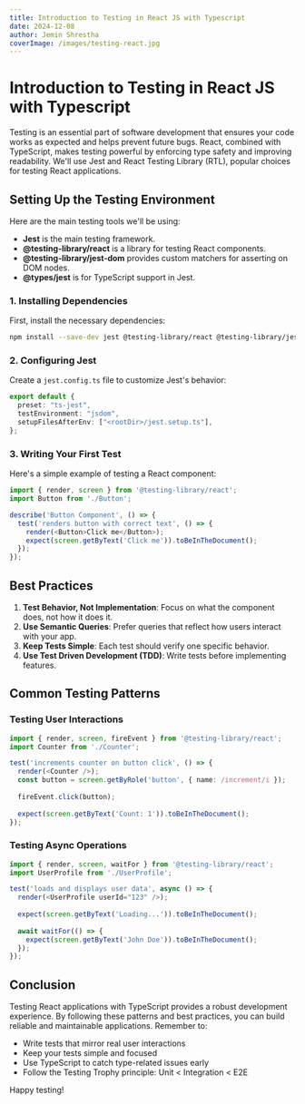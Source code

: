 ```yaml
---
title: Introduction to Testing in React JS with Typescript
date: 2024-12-08
author: Jemin Shrestha
coverImage: /images/testing-react.jpg
---
```


# Introduction to Testing in React JS with Typescript

Testing is an essential part of software development that ensures your code works as expected and helps prevent future bugs. React, combined with TypeScript, makes testing powerful by enforcing type safety and improving readability. We'll use Jest and React Testing Library (RTL), popular choices for testing React applications.

## Setting Up the Testing Environment

Here are the main testing tools we'll be using:

- **Jest** is the main testing framework.
- **@testing-library/react** is a library for testing React components.
- **@testing-library/jest-dom** provides custom matchers for asserting on DOM nodes.
- **@types/jest** is for TypeScript support in Jest.

### 1. Installing Dependencies

First, install the necessary dependencies:

```bash
npm install --save-dev jest @testing-library/react @testing-library/jest-dom @types/jest
```

### 2. Configuring Jest

Create a `jest.config.ts` file to customize Jest's behavior:

```typescript
export default {
  preset: "ts-jest",
  testEnvironment: "jsdom",
  setupFilesAfterEnv: ["<rootDir>/jest.setup.ts"],
};
```

### 3. Writing Your First Test

Here's a simple example of testing a React component:

```typescript
import { render, screen } from '@testing-library/react';
import Button from './Button';

describe('Button Component', () => {
  test('renders button with correct text', () => {
    render(<Button>Click me</Button>);
    expect(screen.getByText('Click me')).toBeInTheDocument();
  });
});
```

## Best Practices

1. **Test Behavior, Not Implementation**: Focus on what the component does, not how it does it.
2. **Use Semantic Queries**: Prefer queries that reflect how users interact with your app.
3. **Keep Tests Simple**: Each test should verify one specific behavior.
4. **Use Test Driven Development (TDD)**: Write tests before implementing features.

## Common Testing Patterns

### Testing User Interactions

```typescript
import { render, screen, fireEvent } from '@testing-library/react';
import Counter from './Counter';

test('increments counter on button click', () => {
  render(<Counter />);
  const button = screen.getByRole('button', { name: /increment/i });
  
  fireEvent.click(button);
  
  expect(screen.getByText('Count: 1')).toBeInTheDocument();
});
```

### Testing Async Operations

```typescript
import { render, screen, waitFor } from '@testing-library/react';
import UserProfile from './UserProfile';

test('loads and displays user data', async () => {
  render(<UserProfile userId="123" />);
  
  expect(screen.getByText('Loading...')).toBeInTheDocument();
  
  await waitFor(() => {
    expect(screen.getByText('John Doe')).toBeInTheDocument();
  });
});
```

## Conclusion

Testing React applications with TypeScript provides a robust development experience. By following these patterns and best practices, you can build reliable and maintainable applications. Remember to:

- Write tests that mirror real user interactions
- Keep your tests simple and focused
- Use TypeScript to catch type-related issues early
- Follow the Testing Trophy principle: Unit < Integration < E2E

Happy testing! 